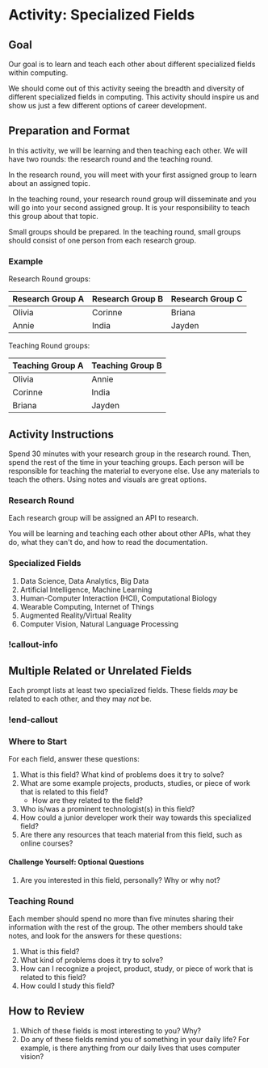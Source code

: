 # Activity: Specialized Fields

## Goal

Our goal is to learn and teach each other about different specialized fields within computing.

We should come out of this activity seeing the breadth and diversity of different specialized fields in computing. This activity should inspire us and show us just a few different options of career development.

## Preparation and Format

In this activity, we will be learning and then teaching each other. We will have two rounds: the research round and the teaching round.

In the research round, you will meet with your first assigned group to learn about an assigned topic.

In the teaching round, your research round group will disseminate and you will go into your second assigned group. It is your responsibility to teach this group about that topic.

Small groups should be prepared. In the teaching round, small groups should consist of one person from each research group.

### Example

Research Round groups:

| Research Group A | Research Group B | Research Group C |
| ---------------- | ---------------- | ---------------- |
| Olivia           | Corinne          | Briana           |
| Annie            | India            | Jayden           |

Teaching Round groups:

| Teaching Group A | Teaching Group B |
| ---------------- | ---------------- |
| Olivia           | Annie            |
| Corinne          | India            |
| Briana           | Jayden           |

## Activity Instructions

Spend 30 minutes with your research group in the research round. Then, spend the rest of the time in your teaching groups. Each person will be responsible for teaching the material to everyone else. Use any materials to teach the others. Using notes and visuals are great options.

### Research Round

Each research group will be assigned an API to research.

You will be learning and teaching each other about other APIs, what they do, what they can't do, and how to read the documentation.

### Specialized Fields

1. Data Science, Data Analytics, Big Data
1. Artificial Intelligence, Machine Learning
1. Human-Computer Interaction (HCI), Computational Biology
1. Wearable Computing, Internet of Things
1. Augmented Reality/Virtual Reality
1. Computer Vision, Natural Language Processing

### !callout-info

## Multiple Related or Unrelated Fields

Each prompt lists at least two specialized fields. These fields _may_ be related to each other, and they may _not_ be.

### !end-callout

### Where to Start

For each field, answer these questions:

1. What is this field? What kind of problems does it try to solve?
1. What are some example projects, products, studies, or piece of work that is related to this field?
    - How are they related to the field?
1. Who is/was a prominent technologist(s) in this field?
1. How could a junior developer work their way towards this specialized field?
1. Are there any resources that teach material from this field, such as online courses?

#### Challenge Yourself: Optional Questions

1. Are you interested in this field, personally? Why or why not?

### Teaching Round

Each member should spend no more than five minutes sharing their information with the rest of the group. The other members should take notes, and look for the answers for these questions:

1. What is this field?
1. What kind of problems does it try to solve?
1. How can I recognize a project, product, study, or piece of work that is related to this field?
1. How could I study this field?

## How to Review

1. Which of these fields is most interesting to you? Why?
1. Do any of these fields remind you of something in your daily life? For example, is there anything from our daily lives that uses computer vision?
